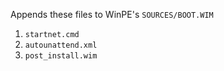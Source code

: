 Appends these files to WinPE's `SOURCES/BOOT.WIM`

1. `startnet.cmd`
2. `autounattend.xml`
3. `post_install.wim`